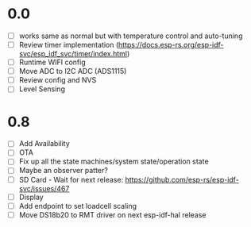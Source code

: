  # 0.0
 - [ ] works same as normal but with temperature control and auto-tuning
 - [ ] Review timer implementation (https://docs.esp-rs.org/esp-idf-svc/esp_idf_svc/timer/index.html)
 - [ ] Runtime WIFI config
 - [ ] Move ADC to I2C ADC (ADS1115)
 - [ ] Review config and NVS
 - [ ] Level Sensing
 
 # 0.8
 - [ ] Add Availability
 - [ ] OTA
 - [ ] Fix up all the state machines/system state/operation state
 - [ ] Maybe an observer patter?
 - [ ] SD Card - Wait for next release: https://github.com/esp-rs/esp-idf-svc/issues/467
 - [ ] Display
 - [ ] Add endpoint to set loadcell scaling
 - [ ] Move DS18b20 to RMT driver on next esp-idf-hal release
